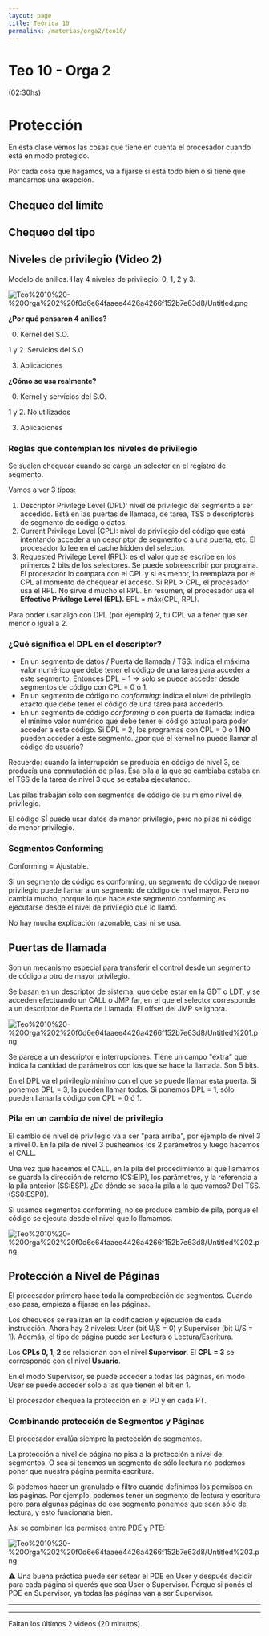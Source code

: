 ```yaml
---
layout: page
title: Teórica 10
permalink: /materias/orga2/teo10/
---
```

# Teo 10 - Orga 2

(02:30hs)

# Protección

En esta clase vemos las cosas que tiene en cuenta el procesador cuando está en modo protegido.

Por cada cosa que hagamos, va a fijarse si está todo bien o si tiene que mandarnos una exepción.

## Chequeo del límite

## Chequeo del tipo

## Niveles de privilegio (Video 2)

Modelo de anillos. Hay 4 niveles de privilegio: 0, 1, 2 y 3. 

![Teo%2010%20-%20Orga%202%20f0d6e64faaee4426a4266f152b7e63d8/Untitled.png](../teos/teo10/Teo%2010%20-%20Orga%202%20f0d6e64faaee4426a4266f152b7e63d8/Untitled.png)

 **¿Por qué pensaron 4 anillos?**

0. Kernel del S.O.

1 y 2. Servicios del S.O 

3. Aplicaciones 

**¿Cómo se usa realmente?**

0. Kernel y servicios del S.O. 

1 y 2. No utilizados

3. Aplicaciones

### Reglas que contemplan los niveles de privilegio

Se suelen chequear cuando se carga un selector en el registro de segmento. 

Vamos a ver 3 tipos:

1. Descriptor Privilege Level (DPL): nivel de privilegio del segmento a ser accedido. Está en las puertas de llamada, de tarea, TSS o descriptores de segmento de código o datos.
2. Current Privilege Level (CPL): nivel de privilegio del código que está intentando acceder a un descriptor de segmento o a una puerta, etc. El procesador lo lee en el cache hidden del selector.
3. Requested Privilege Level (RPL): es el valor que se escribe en los primeros 2 bits de los selectores. Se puede sobreescribir por programa. El procesador lo compara con el CPL y si es menor, lo reemplaza por el CPL al momento de chequear el acceso. 
Si RPL > CPL, el procesador usa el RPL. No sirve d mucho el RPL.
En resumen, el procesador usa el **Effective Privilege Level (EPL).** EPL = máx(CPL, RPL).

Para poder usar algo con DPL (por ejemplo) 2, tu CPL va a tener que ser menor o igual a 2.

### ¿Qué significa el DPL en el descriptor?

- En un segmento de datos / Puerta de llamada / TSS: 
indica el máxima valor numérico que debe tener el código de una tarea para acceder a este segmento. Entonces DPL = 1 → solo se puede acceder desde segmentos de código con CPL = 0 ó 1.
- En un segmento de código no *conforming*:
indica el nivel de privilegio exacto que debe tener el código de una tarea para accederlo.
- En un segmento de código *conforming* o con puerta de llamada:
indica el mínimo valor numérico que debe tener el código actual para poder acceder a este código. Si DPL = 2, los programas con CPL = 0 o 1 **NO** pueden acceder a este segmento. ¿por qué el kernel no puede llamar al código de usuario?

Recuerdo: cuando la interrupción se producía en código de nivel 3, se producía una conmutación de pilas. Esa pila a la que se cambiaba estaba en el TSS de la tarea de nivel 3 que se estaba ejecutando.

Las pilas trabajan sólo con segmentos de código de su mismo nivel de privilegio. 

El código SÍ puede usar datos de menor privilegio, pero no pilas ni código de menor privilegio.

### Segmentos Conforming

Conforming = Ajustable.

Si un segmento de código es conforming, un segmento de código de menor privilegio puede llamar a un segmento de código de nivel mayor. Pero no cambia mucho, porque lo que hace este segmento conforming es ejecutarse desde el nivel de privilegio que lo llamó.

No hay mucha explicación razonable, casi ni se usa.

## Puertas de llamada

Son un mecanismo especial para transferir el control desde un segmento de código a otro de mayor privilegio.

Se basan en un descriptor de sistema, que debe estar en la GDT o LDT, y se acceden efectuando un CALL o JMP far, en el que el selector corresponde a un descriptor de Puerta de Llamada. El offset del JMP se ignora.

![Teo%2010%20-%20Orga%202%20f0d6e64faaee4426a4266f152b7e63d8/Untitled%201.png](../teos/teo10/Teo%2010%20-%20Orga%202%20f0d6e64faaee4426a4266f152b7e63d8/Untitled%201.png)

Se parece a un descriptor e interrupciones. Tiene un campo "extra" que indica la cantidad de parámetros con los que se hace la llamada. Son 5 bits.

En el DPL va el privilegio mínimo con el que se puede llamar esta puerta. Si ponemos DPL = 3, la pueden llamar todos. Si ponemos DPL = 1, sólo pueden llamarla código con CPL = 0 ó  1.

### Pila en un cambio de nivel de privilegio

El cambio de nivel de privilegio va a ser "para arriba", por ejemplo de nivel 3 a nivel 0. En la pila de nivel 3 pusheamos los 2 parámetros y luego hacemos el CALL.

Una vez que hacemos el CALL, en la pila del procedimiento al que llamamos se guarda la dirección de retorno (CS:EIP), los parámetros, y la referencia a la pila anterior (SS:ESP). 
¿De dónde se saca la pila a la que vamos? Del TSS. (SS0:ESP0).

Si usamos segmentos conforming, no se produce cambio de pila, porque el código se ejecuta desde el nivel que lo llamamos.

![Teo%2010%20-%20Orga%202%20f0d6e64faaee4426a4266f152b7e63d8/Untitled%202.png](../teos/teo10/Teo%2010%20-%20Orga%202%20f0d6e64faaee4426a4266f152b7e63d8/Untitled%202.png)

## Protección a Nivel de Páginas

El procesador primero hace toda la comprobación de segmentos. Cuando eso pasa, empieza a fijarse en las páginas.

Los chequeos se realizan en la codificación y ejecución de cada instrucción. Ahora hay 2 niveles: User (bit U/S = 0) y Supervisor (bit U/S = 1). Además, el tipo de página puede ser Lectura o Lectura/Escritura.

Los **CPLs 0, 1, 2** se relacionan con el nivel **Supervisor**.
El **CPL = 3** se corresponde con el nivel **Usuario**.

En el modo Supervisor, se puede acceder a todas las páginas, en modo User se puede acceder solo a las que tienen el bit en 1.

El procesador chequea la protección en el PD y en cada PT.

### Combinando protección de Segmentos y Páginas

El procesador evalúa siempre la protección de segmentos. 

La protección a nivel de página no pisa a la protección a nivel de segmentos. O sea si tenemos un segmento de sólo lectura no podemos poner que nuestra página permita escritura.

Sí podemos hacer un granulado o filtro cuando definimos los permisos en las páginas. Por ejemplo, podemos tener un segmento de lectura y escritura pero para algunas páginas de ese segmento ponemos que sean sólo de lectura, y esto funcionaría bien.

Así se combinan los permisos entre PDE y PTE:

![Teo%2010%20-%20Orga%202%20f0d6e64faaee4426a4266f152b7e63d8/Untitled%203.png](../teos/teo10/Teo%2010%20-%20Orga%202%20f0d6e64faaee4426a4266f152b7e63d8/Untitled%203.png)

<aside>
⚠️ Una buena práctica puede ser setear el PDE en User y después decidir para cada página si querés que sea User o Supervisor. 
Porque si ponés el PDE en Supervisor, ya todas las páginas van a ser Supervisor.

</aside>

---

---

Faltan los últimos 2 videos (20 minutos).